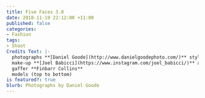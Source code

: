 ```yaml
---
title: Five Faces 3.0
date: 2018-11-19 22:12:00 +11:00
published: false
categories:
- Fashion
tags:
- Shoot
Credits Text: |-
  photographs **[Daniel Goode](http://www.danielgoodephoto.com/)** styling **[Miguel Urbina Tan](https://www.instagram.com/miguelurbinatan/)** hair **[Joel Forman](https://www.instagram.com/joelforman/)** at **[Lion Artist Management](https://www.instagram.com/lionartistmanagement/)**
  make-up **[Joel Babicci](https://www.instagram.com/joel_babicci/)** at **[Work Agency](https://www.instagram.com/workagency/)**
  gaffer **Finbarr Collins**
  models (top to bottom)
is featured?: true
blurb: Photographs by Daniel Goode
---
```


